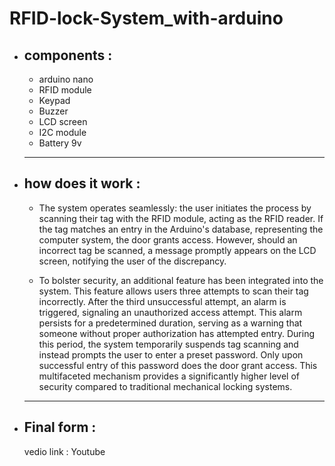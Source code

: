 # RFID-lock-System_with-arduino 
<p></p>
<ul>
<li><h2>components : </h2></li>
<ul>
    <li>arduino nano</li>
    <li>RFID module</li>
    <li>Keypad</li>
    <liServo motor</li>
    <li>Buzzer</li>
    <li>LCD screen</li>
    <li>I2C module</li>
    <li>Battery 9v</li>
</ul>
        <hr/>
<li><h2>how does it work : </h2></li>
<p>
 <ul>
     <li>
    The system operates seamlessly: the user initiates the process by scanning their tag with the RFID module, acting as the RFID reader. If the tag matches an entry in the Arduino's database, representing the computer system, the door grants access. However, should an incorrect tag be scanned, a message promptly appears on the LCD screen, notifying the user of the discrepancy.
</li>
    <p></p>
<li>
To bolster security, an additional feature has been integrated into the system. This feature allows users three attempts to scan their tag incorrectly. After the third unsuccessful attempt, an alarm is triggered, signaling an unauthorized access attempt. This alarm persists for a predetermined duration, serving as a warning that someone without proper authorization has attempted entry. During this period, the system temporarily suspends tag scanning and instead prompts the user to enter a preset password. Only upon successful entry of this password does the door grant access. This multifaceted mechanism provides a significantly higher level of security compared to traditional mechanical locking systems.
 </li>
</ul>
</p>
</ul>
 <ul>
     <hr/>
       <li><h2>Final form : </h2></li> 
       <p>vedio link :  <a href="https://youtu.be/3Nf48kX4Zkw?si=AvTFv-3GKPlzDj7f" style="text-decoration: none;">Youtube</a> </p>
 </ul>
  
    
       
   


